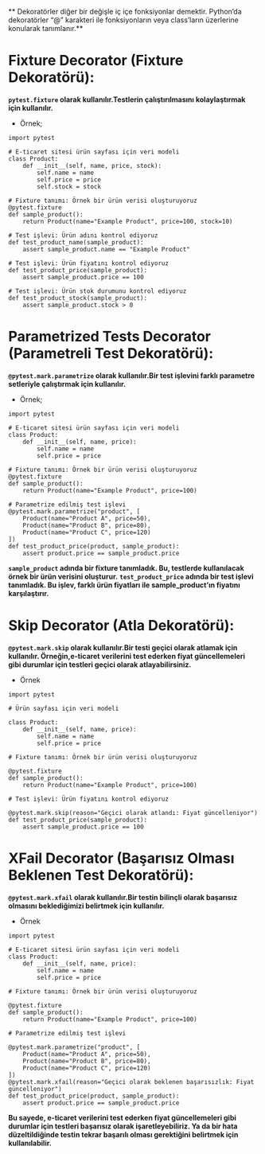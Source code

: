 ** Dekoratörler diğer bir değişle iç içe fonksiyonlar demektir. Python’da dekoratörler “@” karakteri ile fonksiyonların veya class’ların üzerlerine konularak tanımlanır.**

# Fixture Decorator (Fixture Dekoratörü):
**```pytest.fixture``` olarak kullanılır.Testlerin çalıştırılmasını kolaylaştırmak için kullanılır.**

+ Örnek;
```
import pytest

# E-ticaret sitesi ürün sayfası için veri modeli
class Product:
    def __init__(self, name, price, stock):
        self.name = name
        self.price = price
        self.stock = stock

# Fixture tanımı: Örnek bir ürün verisi oluşturuyoruz
@pytest.fixture
def sample_product():
    return Product(name="Example Product", price=100, stock=10)

# Test işlevi: Ürün adını kontrol ediyoruz
def test_product_name(sample_product):
    assert sample_product.name == "Example Product"

# Test işlevi: Ürün fiyatını kontrol ediyoruz
def test_product_price(sample_product):
    assert sample_product.price == 100

# Test işlevi: Ürün stok durumunu kontrol ediyoruz
def test_product_stock(sample_product):
    assert sample_product.stock > 0 
```
# Parametrized Tests Decorator (Parametreli Test Dekoratörü):
**```@pytest.mark.parametrize``` olarak kullanılır.Bir test işlevini farklı parametre setleriyle çalıştırmak için kullanılır.**

+ Örnek;
```
import pytest

# E-ticaret sitesi ürün sayfası için veri modeli
class Product:
    def __init__(self, name, price):
        self.name = name
        self.price = price

# Fixture tanımı: Örnek bir ürün verisi oluşturuyoruz
@pytest.fixture
def sample_product():
    return Product(name="Example Product", price=100)

# Parametrize edilmiş test işlevi
@pytest.mark.parametrize("product", [
    Product(name="Product A", price=50),
    Product(name="Product B", price=80),
    Product(name="Product C", price=120)
])
def test_product_price(product, sample_product):
    assert product.price == sample_product.price
```

**```sample_product``` adında bir fixture tanımladık. Bu, testlerde kullanılacak örnek bir ürün verisini oluşturur.**
**```test_product_price``` adında bir test işlevi tanımladık. Bu işlev, farklı ürün fiyatları ile sample_product’ın fiyatını karşılaştırır.**

# Skip Decorator (Atla Dekoratörü):

**```@pytest.mark.skip```  olarak kullanılır.Bir testi geçici olarak atlamak için kullanılır. Örneğin,e-ticaret verilerini test ederken fiyat güncellemeleri gibi durumlar için testleri geçici olarak atlayabilirsiniz.**

+ Örnek

```
import pytest

# Ürün sayfası için veri modeli

class Product:
    def __init__(self, name, price):
        self.name = name
        self.price = price

# Fixture tanımı: Örnek bir ürün verisi oluşturuyoruz

@pytest.fixture
def sample_product():
    return Product(name="Example Product", price=100)

# Test işlevi: Ürün fiyatını kontrol ediyoruz

@pytest.mark.skip(reason="Geçici olarak atlandı: Fiyat güncelleniyor")
def test_product_price(sample_product):
    assert sample_product.price == 100
```

# XFail Decorator (Başarısız Olması Beklenen Test Dekoratörü):
**```@pytest.mark.xfail```  olarak kullanılır.Bir testin bilinçli olarak başarısız olmasını beklediğimizi belirtmek için kullanılır.**

+ Örnek
```
import pytest

# E-ticaret sitesi ürün sayfası için veri modeli
class Product:
    def __init__(self, name, price):
        self.name = name
        self.price = price

# Fixture tanımı: Örnek bir ürün verisi oluşturuyoruz

@pytest.fixture
def sample_product():
    return Product(name="Example Product", price=100)

# Parametrize edilmiş test işlevi

@pytest.mark.parametrize("product", [
    Product(name="Product A", price=50),
    Product(name="Product B", price=80),
    Product(name="Product C", price=120)
])
@pytest.mark.xfail(reason="Geçici olarak beklenen başarısızlık: Fiyat güncelleniyor")
def test_product_price(product, sample_product):
    assert product.price == sample_product.price
```

**Bu sayede, e-ticaret verilerini test ederken fiyat güncellemeleri gibi durumlar için testleri başarısız olarak işaretleyebiliriz. Ya da bir hata düzeltildiğinde testin tekrar başarılı olması gerektiğini belirtmek için kullanılabilir.**
